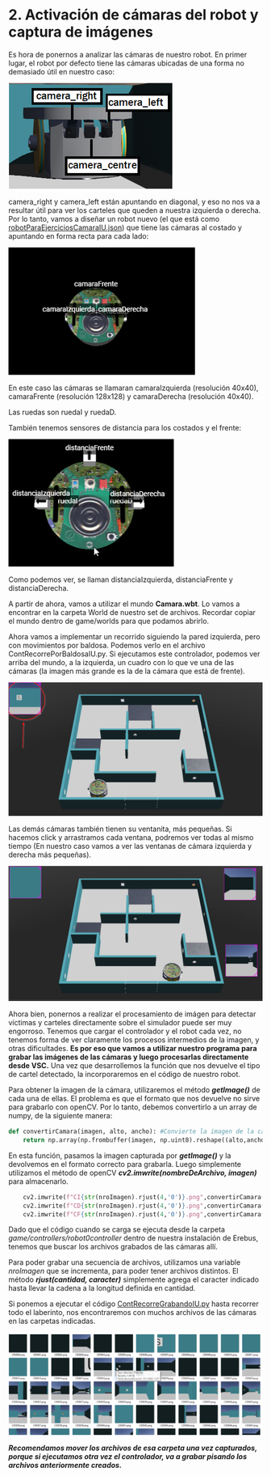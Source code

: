 # 2. Activación de cámaras del robot y captura de imágenes

Es hora de ponernos a analizar las cámaras de nuestro robot. En primer lugar, el robot por defecto tiene las cámaras ubicadas de una forma no demasiado útil en nuestro caso:

![Imagen 1](02_Captura/imgs/img01.png)

camera_right y camera_left están apuntando en diagonal, y eso no nos va a resultar útil para ver los carteles que queden a nuestra izquierda o derecha. Por lo tanto, vamos a diseñar un robot nuevo (el que está como [robotParaEjerciciosCamaraIU.json](02_Captura\robotParaEjerciciosCamaraIU.json)) que tiene las cámaras al costado y apuntando en forma recta para cada lado:

![Imagen 2](02_Captura/imgs/img02.png)

En este caso las cámaras se llamaran camaraIzquierda (resolución 40x40), camaraFrente (resolución 128x128) y camaraDerecha (resolución 40x40).

Las ruedas son ruedaI y ruedaD.

También tenemos sensores de distancia para los costados y el frente:

![Imagen 3](02_Captura/imgs/img03.png)

Como podemos ver, se llaman distanciaIzquierda, distanciaFrente y distanciaDerecha.


A partir de ahora, vamos a utilizar el mundo **Camara.wbt**. Lo vamos a encontrar en la carpeta World de nuestro set de archivos. Recordar copiar el mundo dentro de game/worlds para que podamos abrirlo.

Ahora vamos a implementar un recorrido siguiendo la pared izquierda, pero con movimientos por baldosa. Podemos verlo en el archivo ContRecorrePorBaldosaIU.py. Si ejecutamos este controlador, podemos ver arriba del mundo, a la izquierda, un cuadro con lo que ve una de las cámaras (la imagen más grande es la de la cámara que está de frente).

![Imagen 4](02_Captura/imgs/img04.png)

Las demás cámaras también tienen su ventanita, más pequeñas. Si hacemos click y arrastramos cada ventana, podremos ver todas al mismo tiempo (En nuestro caso vamos a ver las ventanas de cámara izquierda y derecha más pequeñas).

![Imagen 5](02_Captura/imgs/img05.png)

Ahora bien, ponernos a realizar el procesamiento de imágen para detectar víctimas y carteles directamente sobre el simulador puede ser muy engorroso. Tenemos que cargar el controlador y el robot cada vez, no tenemos forma de ver claramente los procesos intermedios de la imagen, y otras dificultades. **Es por eso que vamos a utilizar nuestro programa para grabar las imágenes de las cámaras y luego procesarlas directamente desde VSC.** Una vez que desarrollemos la función que nos devuelve el tipo de cartel detectado, la incorporaremos en el código de nuestro robot.

Para obtener la imagen de la cámara, utilizaremos el método ***getImage()*** de cada una de ellas. El problema es que el formato que nos devuelve no sirve para grabarlo con openCV. Por lo tanto, debemos convertirlo a un array de numpy, de la siguiente manera:

```python
def convertirCamara(imagen, alto, ancho): #Convierte la imagen de la camara a una imagen de opencv
    return np.array(np.frombuffer(imagen, np.uint8).reshape((alto,ancho, 4)))
```

En esta función, pasamos la imagen capturada por ***getImage()*** y la devolvemos en el formato correcto para grabarla. Luego simplemente utilizamos el método de openCV ***cv2.imwrite(nombreDeArchivo, imagen)*** para almacenarlo.

```python
    cv2.imwrite(f"CI{str(nroImagen).rjust(4,'0')}.png",convertirCamara(camI.getImage(), 40,40))
    cv2.imwrite(f"CD{str(nroImagen).rjust(4,'0')}.png",convertirCamara(camD.getImage(),40,40))
    cv2.imwrite(f"CF{str(nroImagen).rjust(4,'0')}.png",convertirCamara(camF.getImage(),128,128))
```
Dado que el código cuando se carga se ejecuta desde la carpeta *game/controllers/robot0controller* dentro de nuestra instalación de Erebus, tenemos que buscar los archivos grabados de las cámaras allí.

Para poder grabar una secuencia de archivos, utilizamos una variable *nroImagen* que se incrementa, para poder tener archivos distintos. El método ***rjust(cantidad, caracter)*** simplemente agrega el caracter indicado hasta llevar la cadena a la longitud definida en cantidad.

Si ponemos a ejecutar el código [ContRecorreGrabandoIU.py](02_Captura\ContRecorreGrabandoIU.py) hasta recorrer todo el laberinto, nos encontraremos con muchos archivos de las cámaras en las carpetas indicadas. 

![Imagen 6](02_Captura/imgs/img06.png)

***Recomendamos mover los archivos de esa carpeta una vez capturados, porque si ejecutamos otra vez el controlador, va a grabar pisando los archivos anteriormente creados.***

